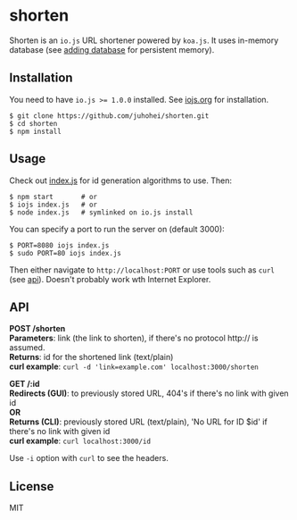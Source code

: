 shorten
===

Shorten is an `io.js` URL shortener powered by `koa.js`. It uses in-memory database (see [adding database](#adding-database) for persistent memory).



Installation
---

You need to have `io.js >= 1.0.0` installed. See [iojs.org](https://iojs.org) for installation.

    $ git clone https://github.com/juhohei/shorten.git
    $ cd shorten
    $ npm install



Usage 
---

Check out [index.js](index.js#L13-24) for id generation algorithms to use. Then:

    $ npm start       # or
    $ iojs index.js   # or
    $ node index.js   # symlinked on io.js install


You can specify a port to run the server on (default 3000):

    $ PORT=8080 iojs index.js
    $ sudo PORT=80 iojs index.js

Then either navigate to `http://localhost:PORT` or use tools such as `curl` (see [api](#api)). Doesn't probably work wth Internet Explorer.



API
---

**POST /shorten**  
**Parameters**: link (the link to shorten), if there's no protocol http:// is assumed.  
**Returns**: id for the shortened link (text/plain)  
**curl example**: `curl -d 'link=example.com' localhost:3000/shorten`


**GET /:id**  
**Redirects (GUI)**: to previously stored URL, 404's if there's no link with given id  
**OR**  
**Returns (CLI)**: previously stored URL (text/plain), 'No URL for ID $id' if there's no link with given id  
**curl example**: `curl localhost:3000/id`

Use `-i` option with `curl` to see the headers.



License
---

MIT
